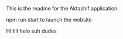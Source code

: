 This is the readme for the Aktashif application


npm run start to launch the website

HIIIIII
helo
suh dudes